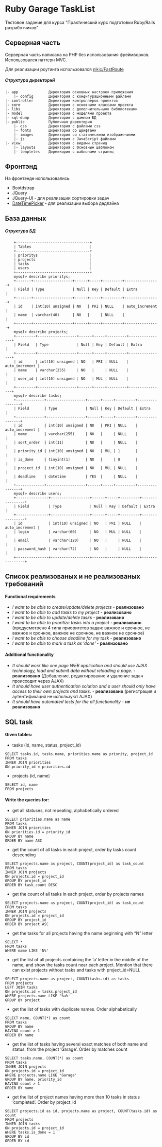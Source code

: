 # Ruby Garage TaskList

Тестовое задание для курса "Практический курс подготовки Ruby/Rails разработчиков" 
## Серверная часть
Серверная часть написана на PHP без использования фреймворков. Использовался паттерн MVC.

Для реализации роутинга использовался [nikic/FastRoute](https://github.com/nikic/FastRoute)
##### Структура директорий
```
|- app              Директория основных настроек приложения
    |- config       Директория с конфигурационными файлами
|- controller       Директория контроллеров проектов
|- core             Директория с основными классами проекта
|- libs             Директория с дополнительными библиотеками
|- model            Директория с моделями проекта
|- sql-dump         Директория с дампом БД
|- public           Публичная директория
    |- css          Директория с файлами css
    |- fonts        Директория со шрифтами
    |- images       Директория со статическими изображениями
    |- js           Директория с JavaScript файлами
|- view             Директория с видами страниц
    |- layouts      Директория с Основным шаблоном
    |- templetes    Диреккория с шаблонами страниц
```
## Фронтэнд
На фронтэнде использовались
* Bootdstrap
* JQuery
* JQuery-UI - для реализации сортировки задач
* [DateTimePicker](https://xdsoft.net/jqplugins/datetimepicker/) - для реализации выбора дедлайна

## База данных
##### Структура БД
```
    +----------------------------------+
    | Tables                           |
    +----------------------------------+
    | prioritys                        |
    | projects                         |
    | tasks                            |
    | users                            |
    +----------------------------------+
    mysql> describe prioritys;
    +-------+------------------+------+-----+---------+----------------+
    | Field | Type             | Null | Key | Default | Extra          |
    +-------+------------------+------+-----+---------+----------------+
    | id    | int(10) unsigned | NO   | PRI | NULL    | auto_increment |
    | name  | varchar(40)      | NO   |     | NULL    |                |
    +-------+------------------+------+-----+---------+----------------+
    mysql> describe projects;
    +---------+------------------+------+-----+---------+----------------+
    | Field   | Type             | Null | Key | Default | Extra          |
    +---------+------------------+------+-----+---------+----------------+
    | id      | int(10) unsigned | NO   | PRI | NULL    | auto_increment |
    | name    | varchar(255)     | NO   |     | NULL    |                |
    | user_id | int(10) unsigned | NO   | MUL | NULL    |                |
    +---------+------------------+------+-----+---------+----------------+
    mysql> describe tasks;
    +-------------+------------------+------+-----+---------+----------------+
    | Field       | Type             | Null | Key | Default | Extra          |
    +-------------+------------------+------+-----+---------+----------------+
    | id          | int(10) unsigned | NO   | PRI | NULL    | auto_increment |
    | name        | varchar(255)     | NO   |     | NULL    |                |
    | sort_order  | int(11)          | NO   |     | NULL    |                |
    | priority_id | int(10) unsigned | NO   | MUL | 1       |                |
    | is_done     | tinyint(1)       | NO   |     | 0       |                |
    | project_id  | int(10) unsigned | NO   | MUL | NULL    |                |
    | deadline    | datetime         | YES  |     | NULL    |                |
    +-------------+------------------+------+-----+---------+----------------+
    mysql> describe users;
    +---------------+------------------+------+-----+---------+----------------+
    | Field         | Type             | Null | Key | Default | Extra          |
    +---------------+------------------+------+-----+---------+----------------+
    | id            | int(10) unsigned | NO   | PRI | NULL    | auto_increment |
    | login         | varchar(60)      | NO   | MUL | NULL    |                |
    | email         | varchar(120)     | NO   |     | NULL    |                |
    | password_hash | varchar(72)      | NO   |     | NULL    |                |
    +---------------+------------------+------+-----+---------+----------------+
```
## Список реализованых и не реализованых требований
#### Functional requirements
* *I want to be able to create/update/delete projects* - **реализовано**
* *I want to be able to add tasks to my project* - **реализовано**
* *I want to be able to update/delete tasks* - **реализовано**
* *I want to be able to prioritize tasks into a project* - **реализовано** (предусмотрено 4 типа приоритетов задач: важное и срочное, не важное и срочное, важное не срочное, не важное не срочное)
* *I want to be able to choose deadline for my task* - **реализовано**
* *I want to be able to mark a task as 'done'* - **реализовано**
#### Additional functionality
* *It should work like one page WEB application and should use AJAX technology, load and submit data without reloading a page.* - **реализовано** (Добавление, редактирование и удаление задач происходит через AJAX)
* *It should have user authentication solution and a user should only have access to their own projects and tasks.* - **реализовано** (регистрация и аутентификация не используют AJAX)
* *It should have automated tests for the all functionality* - **не реализовано**

## SQL task
#### Given tables:
* tasks (id, name, status, project_id)
```mysql
SELECT tasks.id, tasks.name, priorities.name as priority, project_id 
FROM tasks 
INNER JOIN priorities 
ON priority_id = priorities.id

```
* projects (id, name)
```mysql
SELECT id, name 
FROM projects
```
#### Write the queries for:
* get all statuses, not repeating, alphabetically ordered
```mysql
SELECT priorities.name as name 
FROM tasks 
INNER JOIN priorities 
ON priorities.id = priority_id 
GROUP BY name 
ORDER BY name ASC
```
* get the count of all tasks in each project, order by tasks count descending
```mysql
SELECT projects.name as project, COUNT(project_id) as task_count 
FROM tasks 
INNER JOIN projects 
ON projects.id = project_id 
GROUP BY project_id 
ORDER BY task_count DESC
```
* get the count of all tasks in each project, order by projects names
```mysql
SELECT projects.name as project, COUNT(project_id) as task_count 
FROM tasks 
INNER JOIN projects 
ON projects.id = project_id 
GROUP BY project_id 
ORDER BY project ASC
```
* get the tasks for all projects having the name beginning with “N” letter
```mysql
SELECT *
FROM tasks
WHERE name LIKE 'N%'
```
* get the list of all projects containing the ‘a’ letter in the middle of the name, and show the tasks count near each project. Mention that there can exist projects without tasks and tasks with project_id=NULL
```mysql
SELECT projects.name as project, COUNT(tasks.id) as tasks
FROM projects
LEFT JOIN tasks
ON projects.id = tasks.project_id
WHERE projects.name LIKE '%a%'
GROUP BY project
```
* get the list of tasks with duplicate names. Order alphabetically
```mysql
SELECT name, COUNT(*) as count
FROM tasks
GROUP BY name
HAVING count > 1
ORDER BY name
```
* get the list of tasks having several exact matches of both name and status, from the project ‘Garage’. Order by matches count
```mysql
SELECT tasks.name, COUNT(*) as count
FROM tasks
INNER JOIN projects
ON projects.id = project_id
WHERE projects.name LIKE 'Garage'
GROUP BY name, priority_id
HAVING count > 1
ORDER BY name
```
* get the list of project names having more than 10 tasks in status ‘completed’. Order by project_id
```mysql
SELECT projects.id as id, projects.name as project, COUNT(tasks.id) as count
FROM projects
INNER JOIN tasks
ON projects.id = project_id
WHERE tasks.is_done = 1
GROUP BY id
ORDER BY id
```
